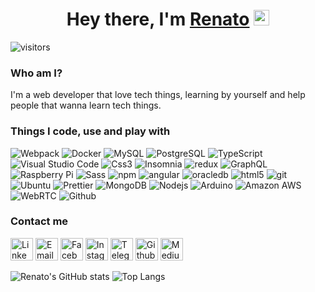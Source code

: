 <div align="center">
   <h1>Hey there, I'm <a href="https://zumbitech.com.br">Renato</a> <img src="https://media.giphy.com/media/hvRJCLFzcasrR4ia7z/giphy.gif" width="25px"> </h1>
</div>

![visitors](https://visitor-badge.glitch.me/badge?page_id=renatonolo.renatonolo)

<h3>Who am I?</h3>
<p>I'm a web developer that love tech things, learning by yourself and help people that wanna learn tech things.</p>

<h3>Things I code, use and play with</h3>
<p>
  <img alt="Webpack" src="https://img.shields.io/badge/-Webpack-8DD6F9?style=flat-square&logo=webpack&logoColor=white" /> 
  <img alt="Docker" src="https://img.shields.io/badge/-Docker-46a2f1?style=flat-square&logo=docker&logoColor=white" />
  <img alt="MySQL" src="https://img.shields.io/badge/-MySQL-4479A1?style=flat-square&logo=MySQL&logoColor=white" />
  <img alt="PostgreSQL" src="https://img.shields.io/badge/-PostgreSQL-336791?style=flat-square&logo=MySQL&logoColor=white" />
  <img alt="TypeScript" src="https://img.shields.io/badge/-TypeScript-007ACC?style=flat-square&logo=typescript&logoColor=white" />
  <img alt="Visual Studio Code" src="https://img.shields.io/badge/-VS Code-007ACC?style=flat-square&logo=Visual%20Studio%20Code&logoColor=white" />
  <img alt="Css3" src="https://img.shields.io/badge/-CSS3-1572B6?style=flat-square&logo=CSS3&logoColor=white" />
  <img alt="Insomnia" src="https://img.shields.io/badge/-Insomnia-5849BE?style=flat-square&logo=insomnia&logoColor=white" />
  <img alt="redux" src="https://img.shields.io/badge/-Redux-764ABC?style=flat-square&logo=redux&logoColor=white" />
  <img alt="GraphQL" src="https://img.shields.io/badge/-GraphQL-E10098?style=flat-square&logo=graphql&logoColor=white" />
  <img alt="Raspberry Pi" src="https://img.shields.io/badge/-Raspberry%20Pi-C51A4A?style=flat-square&logo=Raspberry%20Pi&logoColor=white" />
  <img alt="Sass" src="https://img.shields.io/badge/-Sass-CC6699?style=flat-square&logo=sass&logoColor=white" />
  <img alt="npm" src="https://img.shields.io/badge/-NPM-CB3837?style=flat-square&logo=npm&logoColor=white" />
  <img alt="angular" src="https://img.shields.io/badge/-Angular-DD0031?style=flat-square&logo=angular&logoColor=white" />
  <img alt="oracledb" src="https://img.shields.io/badge/-Oracle%20DB-F80000?style=flat-square&logo=Oracle&logoColor=white" />
  <img alt="html5" src="https://img.shields.io/badge/-HTML5-E34F26?style=flat-square&logo=html5&logoColor=white" />
  <img alt="git" src="https://img.shields.io/badge/-Git-F05032?style=flat-square&logo=git&logoColor=white" />
  <img alt="Ubuntu" src="https://img.shields.io/badge/-Ubuntu-E95420?style=flat-square&logo=Ubuntu&logoColor=white" />
  <img alt="Prettier" src="https://img.shields.io/badge/-Prettier-F7B93E?style=flat-square&logo=prettier&logoColor=white" />
  <img alt="MongoDB" src="https://img.shields.io/badge/-MongoDB-13aa52?style=flat-square&logo=mongodb&logoColor=white" />
  <img alt="Nodejs" src="https://img.shields.io/badge/-Nodejs-43853d?style=flat-square&logo=Node.js&logoColor=white" />
  <img alt="Arduino" src="https://img.shields.io/badge/-Arduino-00979D?style=flat-square&logo=arduino&logoColor=white" />
  <img alt="Amazon AWS" src="https://img.shields.io/badge/-Amazon AWS-232F3E?style=flat-square&logo=Amazon%20AWS&logoColor=white" />
  <img alt="WebRTC" src="https://img.shields.io/badge/-WebRTC-333333?style=flat-square&logo=WebRTC&logoColor=white" />
  <img alt="Github" src="https://img.shields.io/badge/-Github-181717?style=flat-square&logo=Github&logoColor=white" />
</p>

<h3>Contact me</h3>
<p>
 <a target="_blank" href="https://www.linkedin.com/in/renatonolo/"><img src="https://edent.github.io/SuperTinyIcons/images/svg/linkedin.svg" width="36" title="LinkedIn" /></a>
 <a href="mailto://renatonolo@hotmail.com"><img src="https://edent.github.io/SuperTinyIcons/images/svg/email.svg" width="36" title="Email" /></a>
 <a target="_blank" href="https://facebook.com/renatonolo"><img src="https://edent.github.io/SuperTinyIcons/images/svg/facebook.svg" width="36" title="Facebook" /></a>
 <a target="_blank" href="https://instagram.com/renatonolo"><img src="https://edent.github.io/SuperTinyIcons/images/svg/instagram.svg" width="36" title="Instagram" /></a>
 <a target="_blank" href="https://t.me/renatonolo"><img src="https://edent.github.io/SuperTinyIcons/images/svg/telegram.svg" width="36" title="Telegram" /></a>
 <a target="_blank" href="https://github.com/renatonolo"><img src="https://edent.github.io/SuperTinyIcons/images/svg/github.svg" width="36" title="Github" /></a>
 <a target="_blank" href="https://medium.com/@renatonolo"><img src="https://edent.github.io/SuperTinyIcons/images/svg/medium.svg" width="36" title="Medium" /></a>
</p>

![Renato's GitHub stats](https://github-readme-stats.vercel.app/api?username=renatonolo&count_private=true&show_icons=true&bg_color=24332f&title_color=2cc69c&text_color=fff&icon_color=2cc69c&line_height=20&hide=stars)
![Top Langs](https://github-readme-stats.vercel.app/api/top-langs/?username=renatonolo&layout=compact&count_private=true&show_icons=true&bg_color=24332f&title_color=2cc69c&text_color=fff&icon_color=2cc69c)
